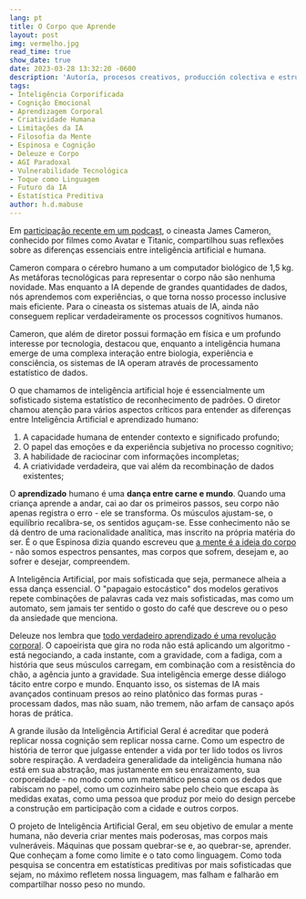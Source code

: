 ```yaml
---
lang: pt
title: O Corpo que Aprende
layout: post
img: vermelho.jpg
read_time: true
show_date: true
date: 2023-03-28 13:32:20 -0600
description: 'Autoría, procesos creativos, producción colectiva e estructuras sociales.'
tags:
- Inteligência Corporificada
- Cognição Emocional
- Aprendizagem Corporal
- Criatividade Humana
- Limitações da IA
- Filosofia da Mente
- Espinosa e Cognição
- Deleuze e Corpo
- AGI Paradoxal
- Vulnerabilidade Tecnológica
- Toque como Linguagem
- Futuro da IA
- Estatística Preditiva
author: h.d.mabuse
---
```


Em [participação recente em um podcast](https://youtu.be/qOdjM14QW0s?si=WavqmRCYdsISnYFF), o cineasta James Cameron, conhecido por filmes como Avatar e Titanic, compartilhou suas reflexões sobre as diferenças essenciais entre inteligência artificial e humana.

Cameron compara o cérebro humano a um computador biológico de 1,5 kg. As metáforas tecnológicas para representar o corpo não são nenhuma novidade. Mas enquanto a IA depende de grandes quantidades de dados, nós aprendemos com experiências, o que torna nosso processo inclusive mais eficiente. Para o cineasta os sistemas atuais de IA, ainda não conseguem replicar verdadeiramente os processos cognitivos humanos.

Cameron, que além de diretor possui formação em física e um profundo interesse por tecnologia, destacou que, enquanto a inteligência humana emerge de uma complexa interação entre biologia, experiência e consciência, os sistemas de IA operam através de processamento estatístico de dados.

O que chamamos de inteligência artificial hoje é essencialmente um sofisticado sistema estatístico de reconhecimento de padrões. O diretor chamou atenção para vários aspectos críticos para entender as diferenças entre Inteligência Artificial e aprendizado humano:

1. A capacidade humana de entender contexto e significado profundo;
2. O papel das emoções e da experiência subjetiva no processo cognitivo;
3. A habilidade de raciocinar com informações incompletas;
4. A criatividade verdadeira, que vai além da recombinação de dados existentes;

O **aprendizado** humano é uma **dança entre carne e mundo**. Quando uma criança aprende a andar, cai ao dar os primeiros passos, seu corpo não apenas registra o erro - ele se transforma. Os músculos ajustam-se, o equilíbrio recalibra-se, os sentidos aguçam-se. Esse conhecimento não se dá dentro de uma racionalidade analítica, mas inscrito na própria matéria do ser. É o que Espinosa dizia quando escreveu que [a mente é a ideia do corpo](https://razaoinadequada.com/2013/08/25/espinosa-o-que-pode-o-corpo/) - não somos espectros pensantes, mas corpos que sofrem, desejam e, ao sofrer e desejar, compreendem.

A Inteligência Artificial, por mais sofisticada que seja, permanece alheia a essa dança essencial. O "papagaio estocástico" dos modelos gerativos repete combinações de palavras cada vez mais sofisticadas, mas como um automato, sem jamais ter sentido o gosto do café que descreve ou o peso da ansiedade que menciona.

Deleuze nos lembra que [todo verdadeiro aprendizado é uma revolução corporal](https://www.scielo.br/j/er/a/TZvQfbWjYc757XpyYJrvFLM/). O capoeirista que gira no roda não está aplicando um algoritmo - está negociando, a cada instante, com a gravidade, com a fadiga, com a história que seus músculos carregam, em combinação com a resistência do chão, a agência junto a gravidade. Sua inteligência emerge desse diálogo tácito entre corpo e mundo. Enquanto isso, os sistemas de IA mais avançados continuam presos ao reino platônico das formas puras - processam dados, mas não suam, não tremem, não arfam de cansaço após horas de prática.

A grande ilusão da Inteligência Artificial Geral é acreditar que poderá replicar nossa cognição sem replicar nossa carne. Como um espectro de história de terror que julgasse entender a vida por ter lido todos os livros sobre respiração. A verdadeira generalidade da inteligência humana não está em sua abstração, mas justamente em seu enraizamento, sua corporeidade - no modo como um matemático pensa com os dedos que rabiscam no papel, como um cozinheiro sabe pelo cheio que escapa às medidas exatas, como uma pessoa que produz por meio do design percebe a construção em participação com a cidade e outros corpos.

O projeto de Inteligência Artificial Geral, em seu objetivo de emular a mente humana, não deveria criar mentes mais poderosas, mas corpos mais vulneráveis. Máquinas que possam quebrar-se e, ao quebrar-se, aprender. Que conheçam a fome como limite e o tato como linguagem. Como toda pesquisa se concentra em estatísticas preditivas por mais sofisticadas que sejam, no máximo refletem nossa linguagem, mas falham e falharão em compartilhar nosso peso no mundo.
